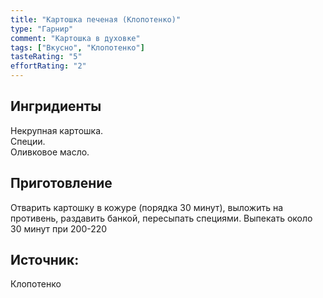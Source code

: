 ```yaml
---
title: "Картошка печеная (Клопотенко)"
type: "Гарнир"
comment: "Картошка в духовке"
tags: ["Вкусно", "Клопотенко"]
tasteRating: "5"
effortRating: "2"
---
```


## Ингридиенты

Некрупная картошка.   
Специи.   
Оливковое масло.   
 

## Приготовление

Отварить картошку в кожуре (порядка 30 минут), выложить на противень, раздавить банкой, пересыпать специями. Выпекать около 30 минут при 200-220

## Источник:
Клопотенко
